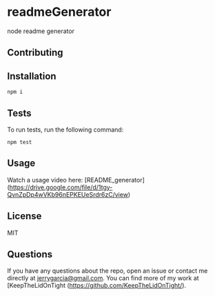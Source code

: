 # readmeGenerator

node readme generator

## Contributing



## Installation

```
npm i
```

## Tests
To run tests, run the following command:

```
npm test
```
## Usage

Watch a usage video here: [README_generator]
(https://drive.google.com/file/d/1tgy-QvnZpDp4wVKb96nEPKEUeSrdr6zC/view)


## License

MIT

## Questions

If you have any questions about the repo, open an issue or contact me directly at jerrygarcia@gmail.com. You can find more of my work at [KeepTheLidOnTight
(https://github.com/KeepTheLidOnTight/).

